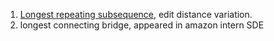 1. [Longest repeating subsequence](https://practice.geeksforgeeks.org/problems/longest-repeating-subsequence2004/1#), edit distance variation.
2. longest connecting bridge, appeared in amazon intern SDE
